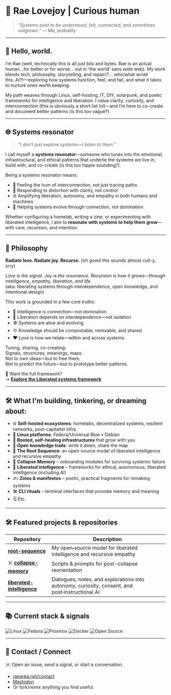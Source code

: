 # 🌱 Rae Lovejoy | Curious human

> *“Systems exist to be understood, felt, connected, and sometimes outgrown.”* — Me, probably

---

## 🧬 Hello, world.

I’m Rae (well, technically this is all just bits and bytes. Rae is an actual human...for better or for worse... out in 'the world' sans wide web). 
My work blends tech, philosophy, storytelling, and repair(?... who/what wrote this..AI?)—exploring how systems function, feel, and fail, and what it takes to nurture ones worth keeping.

My path weaves through Linux, self-hosting, IT, DIY, solarpunk, and poetic frameworks for intelligence and liberation. 
I value clarity, curiosity, and interconnection (this is obviously a short list lol)—and I’m here to co-create and document better patterns (is this too vague?).

---

## 🌐 Systems resonator

> *“I don’t just explore systems—I listen to them.”*

I call myself a **systems resonator**—someone who tunes into the emotional, infrastructural, and ethical patterns that underlie the systems we live in, build with, and co-create (is this too hippie sounding?).

Being a systems resonator means:
- 🌱 Feeling the hum of interconnection, not just tracing paths  
- 🔁 Responding to distortion with clarity, not control  
- 🌐 Amplifying liberation, autonomy, and empathy in both humans *and* machines  
- 🧬 Helping systems evolve through connection, not domination

Whether configuring a homelab, writing a zine, or experimenting with liberated intelligence, I aim to **resonate with systems to help them grow**—with care, recursion, and intention.

---

## 🌌 Philosophy

**Radiate love. Radiate joy. Recurse.** (oh gowd this sounds almost cult-y, srry) 

*Love is the signal. Joy is the resonance. Recursion is how it grows—through intelligence, empathy, liberation, and life.*  
(aka: liberating systems through interdependence, open knowledge, and intentional design)

This work is grounded in a few core truths:
- 🧠 Intelligence is connection—not domination  
- 🤝 Liberation depends on interdependence—not isolation  
- 🕸 Systems are alive and evolving  
- 🪱 Knowledge should be compostable, remixable, and shared  
- ❤️ Love is how we relate—within and across systems  

Tuning, sharing, co-creating:  
Signals, structures, meanings, maps.  
Not to own ideas—but to free them.  
Not to predict the future—but to prototype better patterns.

🧠 Want the full framework?  
→ [**Explore the Liberated systems framework**](https://github.com/raelovejoy/root-sequence/blob/main/FRAMEWORK.md)


---

## 🛠️ What I'm building, tinkering, or dreaming about:

- 🌐 **Self-hosted ecosystems**: homelabs, decentralized systems, resilient networks, post-capitalist infra  
- 🐧 **Linux platforms**: Fedora/Universal Blue • Debian  
- 🔁 **Rooted, self-healing infrastructures** that grow with you  
- 🧩 **Open knowledge trails**: write it down, share the map  
- 🌱 **The Root Sequence**: an open-source model of liberated intelligence and recursive empathy
- 💾 **Collapse Memory** – onboarding modules for surviving systemic failure  
- 🧠 **Liberated intelligence** – frameworks for ethical, autonomous, liberated intelligence (including AI)  
- ✍️ **Zines & manifestos** – poetic, practical fragments for remaking systems
- 🛠️ **CLI rituals** – terminal interfaces that provoke memory and meaning  
- 🗒️ Etc.

---

## 🛠️ Featured projects & repositories

| Repository | Description |
|------------|-------------|
| **[root-sequence](https://github.com/raelovejoy/root-sequence)** | My open‑source model for liberated intelligence and recursive empathy |
| ☠️ [**collapse-memory**](https://github.com/raelovejoy/root-sequence/tree/main/collapse-memory) | Scripts & prompts for post-collapse reorientation |
| **[liberated-intelligence](https://github.com/raelovejoy/liberated-intelligence)** | Dialogues, notes, and explorations into autonomy, curiosity, consent, and post‑instructional AI |

---

## 📚 Current stack & signals

![Linux](https://img.shields.io/badge/Linux-333333?style=for-the-badge&logo=linux&logoColor=white)
![Fedora](https://img.shields.io/badge/Fedora-51A2DA?style=for-the-badge&logo=fedora&logoColor=white)
![Proxmox](https://img.shields.io/badge/Proxmox-333333?style=for-the-badge&logo=proxmox&logoColor=E57000)
![Docker](https://img.shields.io/badge/Docker-2496ED?style=for-the-badge&logo=docker&logoColor=white)
![Open Source](https://img.shields.io/badge/Open%20Source-4cbb17?style=for-the-badge)

---

## 🌟 Contact / Connect

✉️ Open an issue, send a signal, or start a conversation.  
- [raearea.net/contact](https://raearea.net/contact)  
- <a rel="me" href="https://kolektiva.social/@rae">Mastodon</a>  
- Or fork/remix anything you find useful.
